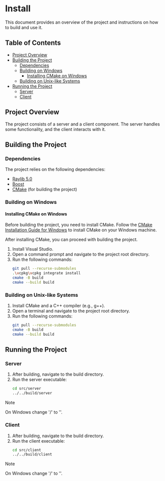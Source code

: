 # Install

This document provides an overview of the project and instructions on how to build and use it.

## Table of Contents

- [Project Overview](#project-overview)
- [Building the Project](#building-the-project)
  - [Dependencies](#dependencies)
  - [Building on Windows](#building-on-windows)
    - [Installing CMake on Windows](#installing-cmake-on-windows)
  - [Building on Unix-like Systems](#building-on-unix-like-systems)
- [Running the Project](#running-the-project)
  - [Server](#server)
  - [Client](#client)

## Project Overview

The project consists of a server and a client component. The server handles some functionality, and the client interacts with it.

## Building the Project

### Dependencies

The project relies on the following dependencies:

- [Raylib 5.0](https://www.raylib.com/)
- [Boost](https://www.boost.org/)
- [CMake](https://cmake.org/) (for building the project)

### Building on Windows

#### Installing CMake on Windows

Before building the project, you need to install CMake. Follow the [CMake Installation Guide for Windows](#cmake-installation-guide-for-windows) to install CMake on your Windows machine.

After installing CMake, you can proceed with building the project.

1. Install Visual Studio.
2. Open a command prompt and navigate to the project root directory.
3. Run the following commands:
   ```bash
   git pull --recurse-submodules
   .\vcpkg\vcpkg integrate install
   cmake -B build
   cmake --build build
    ```

### Building on Unix-like Systems

1. Install CMake and a C++ compiler (e.g., g++).
2. Open a terminal and navigate to the project root directory.
3. Run the following commands:
    ```bash
    git pull --recurse-submodules
    cmake -B build
    cmake --build build
    ```

## Running the Project
### Server

1. After building, navigate to the build directory.
2. Run the server executable:
    ```bash
    cd src/server
    ../../build/server
    ```

> [!NOTE]
> On Windows change '/' to '\'.

### Client

1. After building, navigate to the build directory.
2. Run the client executable:
    ```bash
    cd src/client
    ../../build/client
    ```

> [!NOTE]
> On Windows change '/' to '\'.
